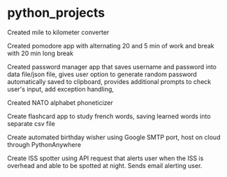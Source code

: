 # python_projects
Created mile to kilometer converter 

Created pomodore app with alternating 20 and 5 min of work and break with 20 min long break

Created password manager app that saves username and password into data file/json file, 
gives user option to generate random password automatically saved to clipboard, 
provides additional prompts to check user's input, add exception handling,  

Created NATO alphabet phoneticizer 

Create flashcard app to study french words, saving learned words into separate csv file

Create automated birthday wisher using Google SMTP port, host on cloud through PythonAnywhere

Create ISS spotter using API request that alerts user when the ISS is overhead and able to be spotted at night. Sends email alerting user.